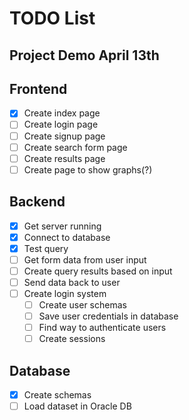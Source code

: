 # TODO List
## Project Demo April 13th

## Frontend
- [x] Create index page
- [ ] Create login page
- [ ] Create signup page
- [ ] Create search form page
- [ ] Create results page
- [ ] Create page to show graphs(?)

## Backend
- [x] Get server running
- [x] Connect to database
- [x] Test query
- [ ] Get form data from user input
- [ ] Create query results based on input
- [ ] Send data back to user
- [ ] Create login system
  - [ ] Create user schemas
  - [ ] Save user credentials in database
  - [ ] Find way to authenticate users
  - [ ] Create sessions
  
## Database
- [x] Create schemas
- [ ] Load dataset in Oracle DB
